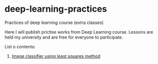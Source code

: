 # deep-learning-practices
Practices of deep learning course (extra classes)


Here I will publish prictise works from Deep Learning course. Lessons are held my university and are free for everyone to participate.


List o contents:

1. [Image classifier using least squares method](https://github.com/AstiaSun/deep-learning-practices/blob/master/Practice1.ipynb)
